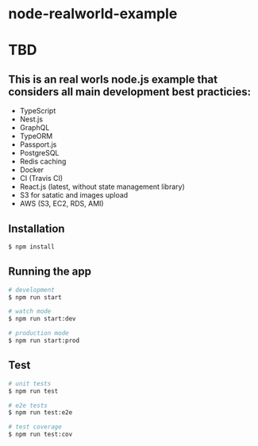 # node-realworld-example

# TBD

## This is an real worls node.js example that considers all main development best practicies:

* TypeScript
* Nest.js
* GraphQL
* TypeORM
* Passport.js
* PostgreSQL
* Redis caching
* Docker
* CI (Travis CI)
* React.js (latest, without state management library)
* S3 for satatic and images upload
* AWS (S3, EC2, RDS, AMI)

## Installation

```bash
$ npm install
```

## Running the app

```bash
# development
$ npm run start

# watch mode
$ npm run start:dev

# production mode
$ npm run start:prod
```

## Test

```bash
# unit tests
$ npm run test

# e2e tests
$ npm run test:e2e

# test coverage
$ npm run test:cov
```
